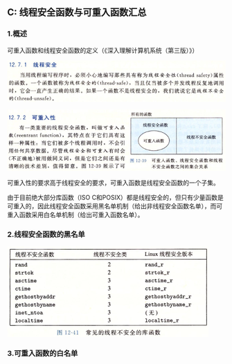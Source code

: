 ## C: 线程安全函数与可重入函数汇总


### 1.概述

可重入函数和线程安全函数的定义（《深入理解计算机系统（第三版）》）

![](/assets/c026_001.PNG)

![](/assets/c026_002.PNG)

可重入性的要求高于线程安全的要求，可重入函数是线程安全函数的一个子集。

由于目前绝大部分库函数（ISO C和POSIX）都是线程安全的，但只有少量函数是可重入的，因此线程安全函数采用黑名单机制（给出非线程安全函数名单），而可重入函数采用白名单机制（给出可重入函数名单）。

### 2.线程安全函数的黑名单

![](/assets/c026_003.PNG)




### 3.可重入函数的白名单

